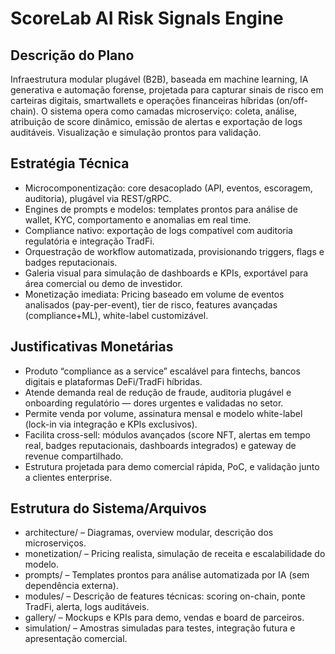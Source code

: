 # ScoreLab AI Risk Signals Engine

## Descrição do Plano
Infraestrutura modular plugável (B2B), baseada em machine learning, IA generativa e automação forense, projetada para capturar sinais de risco em carteiras digitais, smartwallets e operações financeiras híbridas (on/off-chain). O sistema opera como camadas microserviço: coleta, análise, atribuição de score dinâmico, emissão de alertas e exportação de logs auditáveis. Visualização e simulação prontos para validação.

## Estratégia Técnica
- Microcomponentização: core desacoplado (API, eventos, escoragem, auditoria), plugável via REST/gRPC.
- Engines de prompts e modelos: templates prontos para análise de wallet, KYC, comportamento e anomalias em real time.
- Compliance nativo: exportação de logs compatível com auditoria regulatória e integração TradFi.
- Orquestração de workflow automatizada, provisionando triggers, flags e badges reputacionais.
- Galeria visual para simulação de dashboards e KPIs, exportável para área comercial ou demo de investidor.
- Monetização imediata: Pricing baseado em volume de eventos analisados (pay-per-event), tier de risco, features avançadas (compliance+ML), white-label customizável.

## Justificativas Monetárias
- Produto “compliance as a service” escalável para fintechs, bancos digitais e plataformas DeFi/TradFi híbridas.
- Atende demanda real de redução de fraude, auditoria plugável e onboarding regulatório — dores urgentes e validadas no setor.
- Permite venda por volume, assinatura mensal e modelo white-label (lock-in via integração e KPIs exclusivos).
- Facilita cross-sell: módulos avançados (score NFT, alertas em tempo real, badges reputacionais, dashboards integrados) e gateway de revenue compartilhado.
- Estrutura projetada para demo comercial rápida, PoC, e validação junto a clientes enterprise.

## Estrutura do Sistema/Arquivos
- architecture/ – Diagramas, overview modular, descrição dos microserviços.
- monetization/ – Pricing realista, simulação de receita e escalabilidade do modelo.
- prompts/ – Templates prontos para análise automatizada por IA (sem dependência externa).
- modules/ – Descrição de features técnicas: scoring on-chain, ponte TradFi, alerta, logs auditáveis.
- gallery/ – Mockups e KPIs para demo, vendas e board de parceiros.
- simulation/ – Amostras simuladas para testes, integração futura e apresentação comercial.
